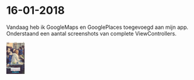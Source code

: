# 16-01-2018

Vandaag heb ik GoogleMaps en GooglePlaces toegevoegd aan mijn app. Onderstaand een aantal screenshots van complete ViewControllers.

<img src="https://raw.githubusercontent.com/MartijnBlauw/Project/master/doc/LoginScreen.png" width="48">


